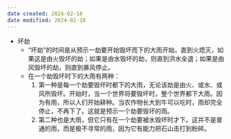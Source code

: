 ```yaml
---
date created: 2024-02-18
date modified: 2024-02-18
---
```

- 坏劫
    - “坏劫”的时间是从预示一劫要开始毁坏而下的大雨开始，直到火熄灭，如果这是由火毁坏的劫；如果是由水毁坏的劫，则直到洪水全退；如果是由风毁坏的劫，则直到暴风停止。
    - 在一个劫毁坏时下的大雨有两种：
        1. 第一种是每一个劫要毁坏时都下的大雨，无论该劫是由火、或水、或风所毁坏。开始时，当一个世界将要毁坏时，整个世界都下大雨。因为有雨，所以人们开始耕种。当农作物长大到牛可以吃时，雨却完全停止，不再下了。这就是预示一个劫要毁坏的雨。 
        2. 第二种也是大雨，但它只有在一个劫要被水毁坏时才下。这并不是普通的雨，而是极不寻常的雨，因为它有能力把石山击打到粉碎。
